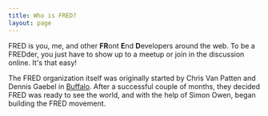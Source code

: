 ```yaml
---
title: Who is FRED?
layout: page 
---
```


FRED is you, me, and other **FR**ont **E**nd **D**evelopers around the web. To be a FREDder, you just have to show up to a meetup or join in the discussion online. It's that easy!

The FRED organization itself was originally started by Chris Van Patten and Dennis Gaebel in [Buffalo](/buffalo/). After a successful couple of months, they decided FRED was ready to see the world, and with the help of Simon Owen, began building the FRED movement.
